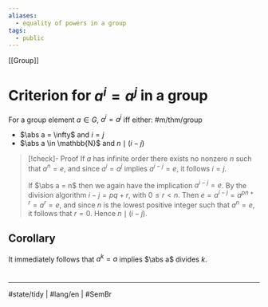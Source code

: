 ```yaml
---
aliases:
  - equality of powers in a group
tags:
  - public
---
```

[[Group]]
# Criterion for $a^i = a^j$ in a group
For a group element $a \in G$, $a^i = a^j$ iff either: #m/thm/group 

- $\abs a = \infty$ and $i=j$
- $\abs a \in \mathbb{N}$ and $n \mid (i-j)$

> [!check]- Proof
> If $a$ has infinite order there exists no nonzero $n$ such that $a^n = e$,
> and since $a^i = a^j$ implies $a^{i-j} = e$,
> it follows $i = j$.
> 
> If $\abs a = n$ then we again have the implication $a^{i-j} = e$.
> By the division algorithm $i-j = pq + r$, with $0 \leq r < n$.
> Then $e = a^{i-j} = a^{pn + r} = a^r = e$,
> and since $n$ is the lowest positive integer such that $a^n = e$,
> it follows that $r = 0$.
> Hence $n \mid (i-j)$.
> <span class="QED"/>

## Corollary

It immediately follows that $a^k = a$ implies $\abs a$ divides $k$.

#
---
#state/tidy | #lang/en | #SemBr
